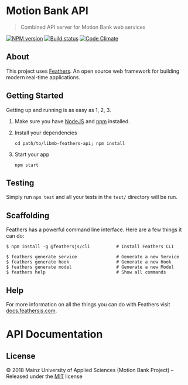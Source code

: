 [comment]: # (ACHTUNG! This is an autogenerated file and will be automatically overwritten)
[comment]: # (To edit its contents please refer to the project dir '.readme')

# Motion Bank API
> Combined API server for Motion Bank web services

[![NPM version](https://badge.fury.io/js/@motionbank-js/motionbank-api.svg)](https://npmjs.org/package/@motionbank-js/motionbank-api)
[![Build status](https://secure.travis-ci.org/motionbank-js/@motionbank-js/motionbank-api.svg)](https://travis-ci.org/motionbank-js/@motionbank-js/motionbank-api)
[![Code Climate](https://codeclimate.com/github/motionbank-js/@motionbank-js/motionbank-api.svg)](https://codeclimate.com/github/motionbank-js/@motionbank-js/motionbank-api)


## About

This project uses [Feathers](http://feathersjs.com). An open source web framework for building modern real-time applications.

## Getting Started

Getting up and running is as easy as 1, 2, 3.

1. Make sure you have [NodeJS](https://nodejs.org/) and [npm](https://www.npmjs.com/) installed.
2. Install your dependencies

    ```
    cd path/to/libmb-feathers-api; npm install
    ```

3. Start your app

    ```
    npm start
    ```

## Testing

Simply run `npm test` and all your tests in the `test/` directory will be run.

## Scaffolding

Feathers has a powerful command line interface. Here are a few things it can do:

```
$ npm install -g @feathersjs/cli          # Install Feathers CLI

$ feathers generate service               # Generate a new Service
$ feathers generate hook                  # Generate a new Hook
$ feathers generate model                 # Generate a new Model
$ feathers help                           # Show all commands
```

## Help

For more information on all the things you can do with Feathers visit [docs.feathersjs.com](http://docs.feathersjs.com).

# API Documentation


## License

:copyright: 2018 Mainz University of Applied Sciences (Motion Bank Project) – 
Released under the [MIT](https://github.com/motionbank-js/@motionbank-js/motionbank-api/blob/master/LICENSE) license

